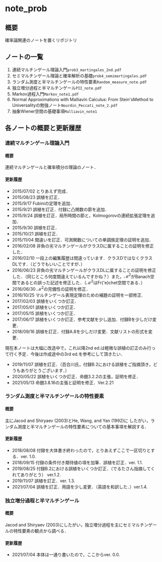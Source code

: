 # note_prob

## 概要

確率論関連のノートを置くリポジトリ

## ノートの一覧

1. 連続マルチンゲール理論入門`prob3_martingales_2nd.pdf`
2. セミマルチンゲール理論と確率解析の基礎`prob4_semimartingales.pdf`
3. ランダム測度と半マルチンゲールの特性要素`Random_measure_note.pdf`
4. 独立増分過程と半マルチンゲール`PII_note.pdf`
5. Markov過程入門`Markov_note1.pdf`
6. Normal Approximations with Malliavin Calculus:  From Stein'sMethod to Universalityの勉強ノート`Nourdin_Peccati_note_2.pdf`
7. 抽象Wiener空間の基礎事項`Malliavin_note1`

## 各ノートの概要と更新履歴

### 連続マルチンゲール理論入門
#### 概要
連続マルチンゲールと確率積分の理論のノート．

#### 更新履歴
- 2015/07/02 とりあえず完成．
- 2015/08/23 誤植を訂正． 
- 2015/9/17 Fubiniの定理を追加．  
- 2015/9/21 誤植を訂正．付録に凸関数の節を追加．  
- 2015/9/24 誤植を訂正．局所時間の節と，Kolmogorovの連続拡張定理を追加．  
- 2015/9/30 誤植を訂正．  
- 2015/10/21 誤植を訂正． 
- 2015/11/04 間違いを訂正．可測関数についての単調族定理の証明を追加． 
- 2016/02/08 非負の劣マルチンゲールがクラスDに属することの証明を修正した． 
- 2016/02/10 一段上の編集履歴は間違っています．クラスDではなくクラスDLです．（どうでもいいことですが．） 
- 2016/06/23 非負の劣マルチンゲールがクラスDLに属することの証明を修正した．（同じところ何度間違えているんですかね？）また，$\mathscr{M}^2$がBanach空間であるとの誤った記述を修正した．（$\mathscr{M}^2$はFr{\'e}chet空間である．）  
- 2016/06/30 $\mathscr{M}^2$の完備性の証明を修正．   
- 2016/10/25 マルチンゲール表現定理のための補題の証明を一部修正.  
- 2017/02/03 誤植をいくつか訂正．  
- 2017/05/01 誤植をいくつか訂正．   
- 2017/05/15 誤植をいくつか訂正． 
- 2017/06/17 誤植をいくつか訂正．参考文献を少し追加．付録Bを少しだけ変更．  
- 2018/09/16 誤植を訂正．付録A.8を少しだけ変更．文献リストの形式を変更．  
  
現在本ノートは大幅に改造中で，これ以降2nd ed.は軽微な誤植の訂正のみ行って行く予定．今後は作成途中の3rd ed.を参考にして頂きたい．
- 2019/11/07 誤植を訂正．（百合川氏，付録B.2における誤植をご指摘頂き，どうもありがとうございます．）  
- 2020/05/22 誤植をいくつか訂正．命題3.2.2の主張，証明を修正．   
- 2021/05/13 命題3.8.16の主張と証明を修正．Ver.2.21

### ランダム測度と半マルチンゲールの特性要素
#### 概要
主にJacod and Shiryaev (2003)とHe, Wang, and Yan (1992)に
したがい，ランダム測度と半マルチンゲールの特性要素についての基本事項を解説する．

#### 更新履歴 
- 2018/08/08 付録を大体書き終わったので，とりあえずここで一区切りとする．ver. 1.0.
- 2018/09/15 付録の条件付き期待値の項を加筆．誤植を訂正．ver. 1.1.
- 2019/08/25 付録B.2における誤植をいくつか訂正．（でるたさん指摘してくれてありがとう）  ver.1.2.
- 2019/11/07 誤植を訂正．ver. 1.3.
- 2021/07/04 誤植を訂正．用語を少し変更．（英語を和訳した．）ver.1.4.

### 独立増分過程と半マルチンゲール

#### 概要
Jacod and Shiryaev (2003)にしたがい，独立増分過程を主にセミマルチンゲールの特性要素の観点から調べる．

####  更新履歴 
- 2021/07/04 本体は一通り書いたので，ここからver. 0.0.